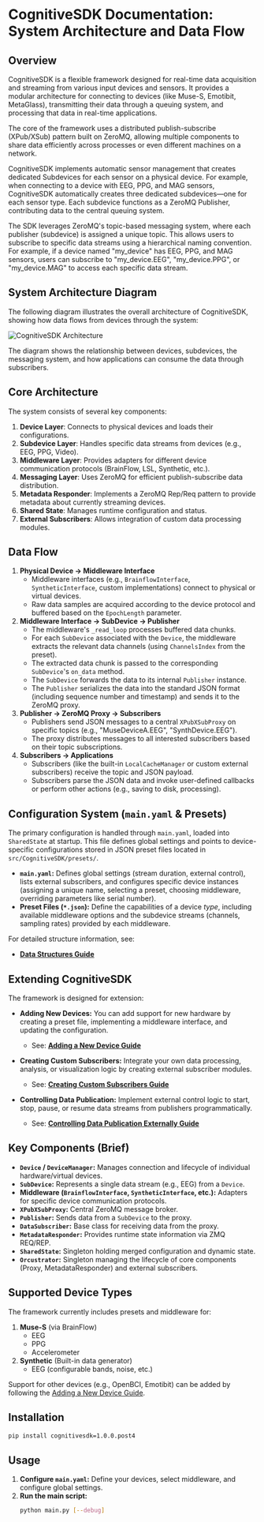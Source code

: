 # CognitiveSDK Documentation: System Architecture and Data Flow

## Overview

CognitiveSDK is a flexible framework designed for real-time data acquisition and streaming from various input devices and sensors. It provides a modular architecture for connecting to devices (like Muse-S, Emotibit, MetaGlass), transmitting their data through a queuing system, and processing that data in real-time applications.

The core of the framework uses a distributed publish-subscribe (XPub/XSub) pattern built on ZeroMQ, allowing multiple components to share data efficiently across processes or even different machines on a network.

CognitiveSDK implements automatic sensor management that creates dedicated Subdevices for each sensor on a physical device. For example, when connecting to a device with EEG, PPG, and MAG sensors, CognitiveSDK automatically creates three dedicated subdevices—one for each sensor type. Each subdevice functions as a ZeroMQ Publisher, contributing data to the central queuing system.

The SDK leverages ZeroMQ's topic-based messaging system, where each publisher (subdevice) is assigned a unique topic. This allows users to subscribe to specific data streams using a hierarchical naming convention. For example, if a device named "my_device" has EEG, PPG, and MAG sensors, users can subscribe to "my_device.EEG", "my_device.PPG", or "my_device.MAG" to access each specific data stream.

## System Architecture Diagram

The following diagram illustrates the overall architecture of CognitiveSDK, showing how data flows from devices through the system:

![CognitiveSDK Architecture](arch.png)

The diagram shows the relationship between devices, subdevices, the messaging system, and how applications can consume the data through subscribers.

## Core Architecture

The system consists of several key components:

1.  **Device Layer**: Connects to physical devices and loads their configurations.
2.  **Subdevice Layer**: Handles specific data streams from devices (e.g., EEG, PPG, Video).
3.  **Middleware Layer**: Provides adapters for different device communication protocols (BrainFlow, LSL, Synthetic, etc.).
4.  **Messaging Layer**: Uses ZeroMQ for efficient publish-subscribe data distribution.
5.  **Metadata Responder**: Implements a ZeroMQ Rep/Req pattern to provide metadata about currently streaming devices.
6.  **Shared State**: Manages runtime configuration and status.
7.  **External Subscribers**: Allows integration of custom data processing modules.

## Data Flow

1.  **Physical Device → Middleware Interface**
    *   Middleware interfaces (e.g., `BrainflowInterface`, `SyntheticInterface`, custom implementations) connect to physical or virtual devices.
    *   Raw data samples are acquired according to the device protocol and buffered based on the `EpochLength` parameter.
2.  **Middleware Interface → SubDevice → Publisher**
    *   The middleware's `_read_loop` processes buffered data chunks.
    *   For each `SubDevice` associated with the `Device`, the middleware extracts the relevant data channels (using `ChannelsIndex` from the preset).
    *   The extracted data chunk is passed to the corresponding `SubDevice`'s `on_data` method.
    *   The `SubDevice` forwards the data to its internal `Publisher` instance.
    *   The `Publisher` serializes the data into the standard JSON format (including sequence number and timestamp) and sends it to the ZeroMQ proxy.
3.  **Publisher → ZeroMQ Proxy → Subscribers**
    *   Publishers send JSON messages to a central `XPubXSubProxy` on specific topics (e.g., "MuseDeviceA.EEG", "SynthDevice.EEG").
    *   The proxy distributes messages to all interested subscribers based on their topic subscriptions.
4.  **Subscribers → Applications**
    *   Subscribers (like the built-in `LocalCacheManager` or custom external subscribers) receive the topic and JSON payload.
    *   Subscribers parse the JSON data and invoke user-defined callbacks or perform other actions (e.g., saving to disk, processing).

## Configuration System (`main.yaml` & Presets)

The primary configuration is handled through `main.yaml`, loaded into `SharedState` at startup. This file defines global settings and points to device-specific configurations stored in JSON preset files located in `src/CognitiveSDK/presets/`.

*   **`main.yaml`:** Defines global settings (stream duration, external control), lists external subscribers, and configures specific device instances (assigning a unique name, selecting a preset, choosing middleware, overriding parameters like serial number).
*   **Preset Files (`*.json`):** Define the capabilities of a device *type*, including available middleware options and the subdevice streams (channels, sampling rates) provided by each middleware.

For detailed structure information, see:
*   [**Data Structures Guide**](./doc/data_structures.md)

## Extending CognitiveSDK

The framework is designed for extension:

*   **Adding New Devices:** You can add support for new hardware by creating a preset file, implementing a middleware interface, and updating the configuration.
    *   See: [**Adding a New Device Guide**](./doc/adding_new_device.md)

*   **Creating Custom Subscribers:** Integrate your own data processing, analysis, or visualization logic by creating external subscriber modules.
    *   See: [**Creating Custom Subscribers Guide**](./doc/custom_subscriber.md)

*   **Controlling Data Publication:** Implement external control logic to start, stop, pause, or resume data streams from publishers programmatically.
    *   See: [**Controlling Data Publication Externally Guide**](./doc/controlling_publishers.md)

## Key Components (Brief)

*   **`Device` / `DeviceManager`:** Manages connection and lifecycle of individual hardware/virtual devices.
*   **`SubDevice`:** Represents a single data stream (e.g., EEG) from a `Device`.
*   **Middleware (`BrainflowInterface`, `SyntheticInterface`, etc.):** Adapters for specific device communication protocols.
*   **`XPubXSubProxy`:** Central ZeroMQ message broker.
*   **`Publisher`:** Sends data from a `SubDevice` to the proxy.
*   **`DataSubscriber`:** Base class for receiving data from the proxy.
*   **`MetadataResponder`:** Provides runtime state information via ZMQ REQ/REP.
*   **`SharedState`:** Singleton holding merged configuration and dynamic state.
*   **`Orcustrator`:** Singleton managing the lifecycle of core components (Proxy, MetadataResponder) and external subscribers.

## Supported Device Types

The framework currently includes presets and middleware for:

1.  **Muse-S** (via BrainFlow)
    *   EEG
    *   PPG
    *   Accelerometer
2.  **Synthetic** (Built-in data generator)
    *   EEG (configurable bands, noise, etc.)

Support for other devices (e.g., OpenBCI, Emotibit) can be added by following the [Adding a New Device Guide](./doc/adding_new_device.md).

## Installation

```bash
pip install cognitivesdk=1.0.0.post4
```

## Usage

1.  **Configure `main.yaml`:** Define your devices, select middleware, and configure global settings.
2.  **Run the main script:**
    ```bash
    python main.py [--debug]
    ```
